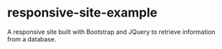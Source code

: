 # responsive-site-example

A responsive site built with Bootstrap and JQuery to retrieve information from a database.
